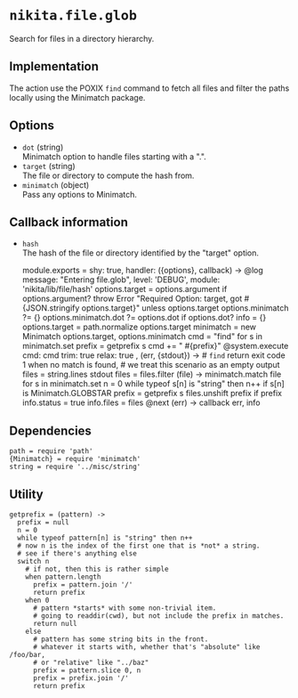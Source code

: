 
# `nikita.file.glob`

Search for files in a directory hierarchy.

## Implementation

The action use the POXIX `find` command to fetch all files and filter the
paths locally using the Minimatch package.

## Options

* `dot` (string)   
  Minimatch option to handle files starting with a ".".
* `target` (string)   
  The file or directory to compute the hash from.
* `minimatch` (object)   
  Pass any options to Minimatch.

## Callback information

* `hash`   
  The hash of the file or directory identified by the "target" option.

    module.exports = shy: true, handler: ({options}, callback) ->
      @log message: "Entering file.glob", level: 'DEBUG', module: 'nikita/lib/file/hash'
      options.target = options.argument if options.argument?
      throw Error "Required Option: target, got #{JSON.stringify options.target}" unless options.target
      options.minimatch ?= {}
      options.minimatch.dot ?= options.dot if options.dot?
      info = {}
      options.target = path.normalize options.target
      minimatch = new Minimatch options.target, options.minimatch
      cmd = "find"
      for s in minimatch.set
        prefix = getprefix s
        cmd += " #{prefix}"
      @system.execute
        cmd: cmd
        trim: true
        relax: true
      , (err, {stdout}) ->
        # `find` return exit code 1 when no match is found,
        # we treat this scenario as an empty output
        files = string.lines stdout
        files = files.filter (file) ->
          minimatch.match file
        for s in minimatch.set
          n = 0
          while typeof s[n] is "string" then n++
          if s[n] is Minimatch.GLOBSTAR
            prefix = getprefix s
            files.unshift prefix if prefix
        info.status = true
        info.files = files
      @next (err) ->
        callback err, info

## Dependencies

    path = require 'path'
    {Minimatch} = require 'minimatch'
    string = require '../misc/string'

## Utility

    getprefix = (pattern) ->
      prefix = null
      n = 0
      while typeof pattern[n] is "string" then n++
      # now n is the index of the first one that is *not* a string.
      # see if there's anything else
      switch n
        # if not, then this is rather simple
        when pattern.length
          prefix = pattern.join '/'
          return prefix
        when 0
          # pattern *starts* with some non-trivial item.
          # going to readdir(cwd), but not include the prefix in matches.
          return null
        else
          # pattern has some string bits in the front.
          # whatever it starts with, whether that's "absolute" like /foo/bar,
          # or "relative" like "../baz"
          prefix = pattern.slice 0, n
          prefix = prefix.join '/'
          return prefix
